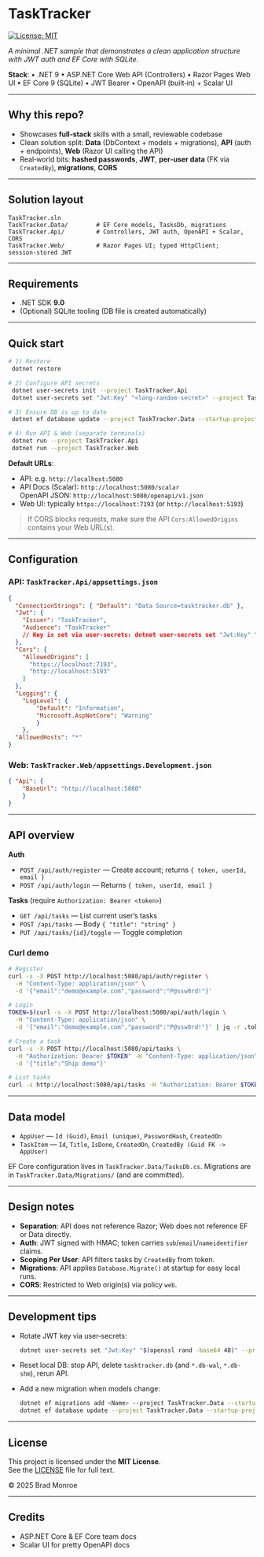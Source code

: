 # TaskTracker

[![License: MIT](https://img.shields.io/badge/License-MIT-yellow.svg)](LICENSE)


_A minimal .NET sample that demonstrates a clean application structure with JWT auth and EF Core with SQLite._

**Stack**: 
 • .NET 9
 • ASP.NET Core Web API (Controllers)
 • Razor Pages Web UI • EF Core 9 (SQLite)
 • JWT Bearer
 • OpenAPI (built‑in) + Scalar UI

---

## Why this repo?

- Showcases **full‑stack** skills with a small, reviewable codebase
- Clean solution split: **Data** (DbContext + models + migrations), **API** (auth + endpoints), **Web** (Razor UI calling the API)
- Real‑world bits: **hashed passwords**, **JWT**, **per‑user data** (FK via `CreatedBy`), **migrations**, **CORS**

---

## Solution layout

```
TaskTracker.sln
TaskTracker.Data/        # EF Core models, TasksDb, migrations
TaskTracker.Api/         # Controllers, JWT auth, OpenAPI + Scalar, CORS
TaskTracker.Web/         # Razor Pages UI; typed HttpClient; session‑stored JWT
```

---

## Requirements

- .NET SDK **9.0**
- (Optional) SQLite tooling (DB file is created automatically)

---

## Quick start

```bash
# 1) Restore
 dotnet restore

# 2) Configure API secrets
 dotnet user-secrets init --project TaskTracker.Api
 dotnet user-secrets set "Jwt:Key" "<long-random-secret>" --project TaskTracker.Api

# 3) Ensure DB is up to date
 dotnet ef database update --project TaskTracker.Data --startup-project TaskTracker.Api

# 4) Run API & Web (separate terminals)
 dotnet run --project TaskTracker.Api
 dotnet run --project TaskTracker.Web
```

**Default URLs**:

- API: e.g. `http://localhost:5080`
- API Docs (Scalar): `http://localhost:5080/scalar`  
  OpenAPI JSON: `http://localhost:5080/openapi/v1.json`
- Web UI: typically `https://localhost:7193` (or `http://localhost:5193`)

> If CORS blocks requests, make sure the API `Cors:AllowedOrigins` contains your Web URL(s).

---

## Configuration

### API: `TaskTracker.Api/appsettings.json`

```json
{
  "ConnectionStrings": { "Default": "Data Source=tasktracker.db" },
  "Jwt": {
    "Issuer": "TaskTracker",
    "Audience": "TaskTracker"
    // Key is set via user-secrets: dotnet user-secrets set "Jwt:Key" "..."
  },
  "Cors": {
    "AllowedOrigins": [
      "https://localhost:7193",
      "http://localhost:5193"
    ]
  },
  "Logging": { 
    "LogLevel": { 
        "Default": "Information", 
        "Microsoft.AspNetCore": "Warning" 
        } 
    },
  "AllowedHosts": "*"
}
```

### Web: `TaskTracker.Web/appsettings.Development.json`

```json
{ "Api": { 
    "BaseUrl": "http://localhost:5080" 
    } 
}
```

---

## API overview

**Auth**

- `POST /api/auth/register` — Create account; returns `{ token, userId, email }`
- `POST /api/auth/login` — Returns `{ token, userId, email }`

**Tasks** (require `Authorization: Bearer <token>`)

- `GET /api/tasks` — List current user’s tasks
- `POST /api/tasks` — Body `{ "title": "string" }`
- `PUT /api/tasks/{id}/toggle` — Toggle completion

### Curl demo

```bash
# Register
curl -s -X POST http://localhost:5080/api/auth/register \
  -H "Content-Type: application/json" \
  -d '{"email":"demo@example.com","password":"P@ssw0rd!"}'

# Login 
TOKEN=$(curl -s -X POST http://localhost:5080/api/auth/login \
  -H "Content-Type: application/json" \
  -d '{"email":"demo@example.com","password":"P@ssw0rd!"}' | jq -r .token)

# Create a task
curl -s -X POST http://localhost:5080/api/tasks \
  -H "Authorization: Bearer $TOKEN" -H "Content-Type: application/json" \
  -d '{"title":"Ship demo"}'

# List tasks
curl -s http://localhost:5080/api/tasks -H "Authorization: Bearer $TOKEN"
```

---

## Data model

- `AppUser` — `Id (Guid)`, `Email (unique)`, `PasswordHash`, `CreatedOn`
- `TaskItem` — `Id`, `Title`, `IsDone`, `CreatedOn`, `CreatedBy (Guid FK -> AppUser)`

EF Core configuration lives in `TaskTracker.Data/TasksDb.cs`. Migrations are in `TaskTracker.Data/Migrations/` (and are committed).

---

## Design notes

- **Separation**: API does not reference Razor; Web does not reference EF or Data directly.
- **Auth**: JWT signed with HMAC; token carries `sub`/`email`/`nameidentifier` claims.
- **Scoping Per User**: API filters tasks by `CreatedBy` from token.
- **Migrations**: API applies `Database.Migrate()` at startup for easy local runs.
- **CORS**: Restricted to Web origin(s) via policy `web`.

---

## Development tips

- Rotate JWT key via user‑secrets:

  ```bash
  dotnet user-secrets set "Jwt:Key" "$(openssl rand -base64 48)" --project TaskTracker.Api
  ```

- Reset local DB: stop API, delete `tasktracker.db` (and `*.db-wal`, `*.db-shm`), rerun API.
- Add a new migration when models change:

  ```bash
  dotnet ef migrations add <Name> --project TaskTracker.Data --startup-project TaskTracker.Api
  dotnet ef database update --project TaskTracker.Data --startup-project TaskTracker.Api
  ```

---

## License

This project is licensed under the **MIT License**.  
See the [LICENSE](LICENSE) file for full text.

© 2025 Brad Monroe

---

## Credits

- ASP.NET Core & EF Core team docs
- Scalar UI for pretty OpenAPI docs
